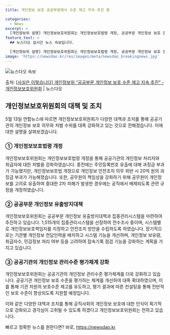 ```yaml
---
title: 개인정보 보호 공공부문에서 수준 제고 지속 추진 중

categories:
  - News
excerpt: >
  [개인정보위 설명] 개인정보보호위원회는 개인정보보호법령 개정, 공공부문 개인정보 보호 강화 범정부 종합대책 …
feature_text: >
  ## 뉴스다오 실시간 뉴스 속보입니다.

  [개인정보위 설명] 개인정보보호위원회는 개인정보보호법령 개정, 공공부문 개인정보 보호 강화 범정부 종합대책 …
image: 'https://newsdao.kr/res/images/meta/newsdao_breakingnews.jpg'
---
```


![뉴스다오 속보](https://newsdao.kr/res/images/meta/newsdao_breakingnews.jpg)

<p>출처: <a href="https://newsdao.kr/3819" rel="dofollow">[사실은 이렇습니다] 개인정보위 “공공부문 개인정보 보호 수준 제고 지속 추진” - 개인정보보호위원회</a> | 뉴스다오</p>

<h2 data-ke-size="size26">개인정보보호위원회의 대책 및 조치</h2>
<p data-ke-size="size16">5월 13일 연합뉴스에 따르면 개인정보보호위원회가 다양한 대책과 조치를 통해 공공기관의 개인정보 보호 의무와 처벌 수위를 대폭 강화하고 있는 것으로 전해졌습니다. 이에 대한 설명을 살펴보겠습니다.</p>

<h3>① 개인정보보호법령 개정</h3>
<p data-ke-size="size16">개인정보보호위원회는 개인정보보호법령 개정을 통해 공공기관의 개인정보 처리자와 취급자에 대한 처벌을 강화하였습니다. 종전에는 주민등록번호 유출에 대해 과징금 부과가 가능했지만, 개인정보보호법 개정으로 개인정보 안전조치 의무 위반 시 20억 원의 과징금 부과가 가능해졌습니다. 또한, 공무원의 책임성을 강화하기 위해 공무원이 개인정보를 고의로 유출하여 중대한 2차 피해가 발생한 경우에는 공직에서 배제되도록 관련 규정을 개정하였습니다.</p>

<h3>② 공공부문 개인정보 유출방지대책</h3>
<p data-ke-size="size16">개인정보보호위원회는 공공부문 개인정보 유출방지대책과 집중관리시스템을 마련하여 추진하고 있습니다. 1,515개의 집중관리시스템을 선정하여 전수조사 중이며, 시스템별로 개인정보보호책임자를 지정하고 안전조치 방안을 수립하도록 하였습니다. 장기적으로는 기관별 개인정보 전담인력을 배치하고 시스템 기능을 개선하며, 개인정보 보유량, 취급자수, 민감정보 처리 여부 등을 고려하여 접속기록 점검 기능을 강화하는 계획을 가지고 있습니다.</p>

<h3>③ 공공기관의 개인정보 관리수준 평가체계 강화</h3>
<p data-ke-size="size16">개인정보보호위원회는 공공기관의 개인정보 관리수준 평가체계를 더욱 강화하고 있습니다. 공공기관 개인정보 보호 수준을 평가하는 체계를 개선하여 대폭 확대하였으며, 이를 통해 기관 차원의 보호수준 제고를 유도하고, 평가 결과에 따른 컨설팅을 통해 전반적인 보호 수준이 향상되도록 지원할 예정입니다.</p>

<p data-ke-size="size16">이와 같은 다양한 대책과 조치를 통해 공직사회의 개인정보 보호에 대한 인식이 획기적으로 강화되고 경각심이 고취될 수 있도록 하겠다고 개인정보보호위원회는 전하고 있습니다.</p>
 

빠르고 정확한 뉴스를 원한다면? 바로, <a href="https://newsdao.kr" rel="dofollow">https://newsdao.kr</a>


